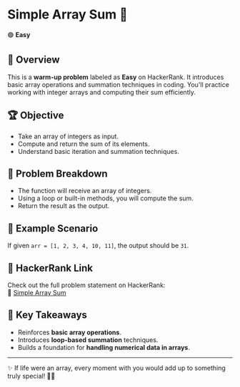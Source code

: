 # Simple Array Sum 🚀

🟢 **Easy**

## 📌 Overview

This is a **warm-up problem** labeled as **Easy** on HackerRank. It introduces basic array operations and summation techniques in coding. You'll practice working with integer arrays and computing their sum efficiently.

## 🏆 Objective

- Take an array of integers as input.
- Compute and return the sum of its elements.
- Understand basic iteration and summation techniques.

## 📂 Problem Breakdown

- The function will receive an array of integers.
- Using a loop or built-in methods, you will compute the sum.
- Return the result as the output.

## 📌 Example Scenario

If given `arr = [1, 2, 3, 4, 10, 11]`, the output should be `31`.

## 🔗 HackerRank Link

Check out the full problem statement on HackerRank:  
🔗 [Simple Array Sum](https://www.hackerrank.com/challenges/simple-array-sum/problem)

## 🎯 Key Takeaways

- Reinforces **basic array operations**.
- Introduces **loop-based summation** techniques.
- Builds a foundation for **handling numerical data in arrays**.

---

✨ If life were an array, every moment with you would add up to something truly special! 💖😊

